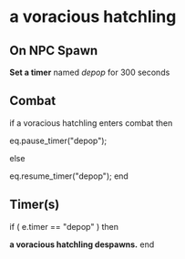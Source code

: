 # a voracious hatchling
## On NPC Spawn

**Set a timer** named *depop* for 300 seconds
## Combat

if  a voracious hatchling enters combat  then


eq.pause_timer("depop");

else


eq.resume_timer("depop");
end

## Timer(s)

if ( e.timer == "depop" ) then


**a voracious hatchling despawns.**
end
